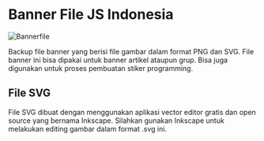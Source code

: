 # Banner File JS Indonesia

![Bannerfile](https://raw.githubusercontent.com/javascript-indonesias/bannerfile-grup-jsindonesia/master/jsbanner-indonesia.png)

Backup file banner yang berisi file gambar dalam format PNG dan SVG. File banner ini bisa dipakai untuk banner artikel ataupun grup. Bisa juga digunakan untuk proses pembuatan stiker programming.

## File SVG

File SVG dibuat dengan menggunakan aplikasi vector editor gratis dan open source yang bernama Inkscape. Silahkan gunakan Inkscape untuk melakukan editing gambar dalam format .svg ini.
